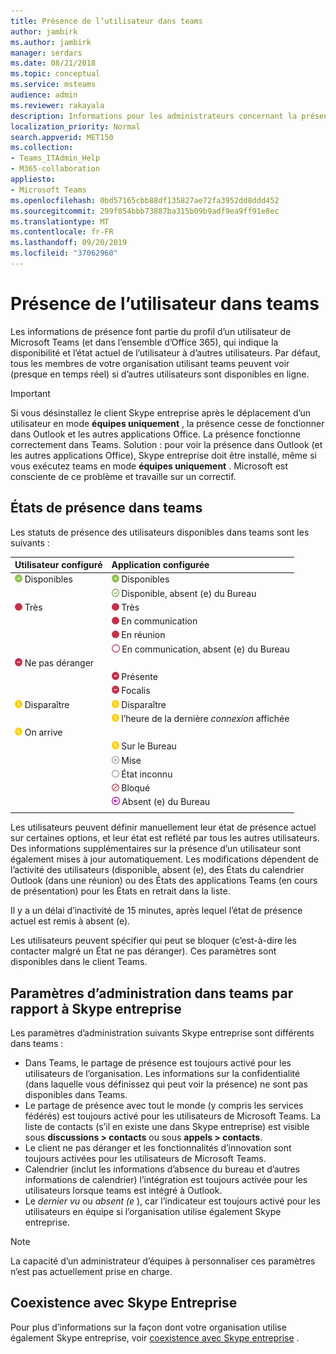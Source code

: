 ```yaml
---
title: Présence de l’utilisateur dans teams
author: jambirk
ms.author: jambirk
manager: serdars
ms.date: 08/21/2018
ms.topic: conceptual
ms.service: msteams
audience: admin
ms.reviewer: rakayala
description: Informations pour les administrateurs concernant la présence dans Teams.
localization_priority: Normal
search.appverid: MET150
ms.collection:
- Teams_ITAdmin_Help
- M365-collaboration
appliesto:
- Microsoft Teams
ms.openlocfilehash: 0bd57165cbb88df135827ae72fa3952dd8ddd452
ms.sourcegitcommit: 299f854bbb73887ba315b09b9adf9ea9ff91e8ec
ms.translationtype: MT
ms.contentlocale: fr-FR
ms.lasthandoff: 09/20/2019
ms.locfileid: "37062960"
---
```

# <a name="user-presence-in-teams"></a>Présence de l’utilisateur dans teams

Les informations de présence font partie du profil d’un utilisateur de Microsoft Teams (et dans l’ensemble d’Office 365), qui indique la disponibilité et l’état actuel de l’utilisateur à d’autres utilisateurs. Par défaut, tous les membres de votre organisation utilisant teams peuvent voir (presque en temps réel) si d’autres utilisateurs sont disponibles en ligne.

> [!IMPORTANT]
> Si vous désinstallez le client Skype entreprise après le déplacement d’un utilisateur en mode **équipes uniquement** , la présence cesse de fonctionner dans Outlook et les autres applications Office. La présence fonctionne correctement dans Teams. Solution : pour voir la présence dans Outlook (et les autres applications Office), Skype entreprise doit être installé, même si vous exécutez teams en mode **équipes uniquement** . Microsoft est consciente de ce problème et travaille sur un correctif.

## <a name="presence-states-in-teams"></a>États de présence dans teams

Les statuts de présence des utilisateurs disponibles dans teams sont les suivants :

|Utilisateur configuré|Application configurée|
|:--- |:---|
| ![Coche verte unie, indiquant présence disponible](media/Presence_Available.png) Disponibles|![Coche verte unie, indiquant présence disponible](media/Presence_Available.png) Disponibles|
|| ![Ouvrir la coche verte indique qu’il est disponible](media/Presence_Available_OOF.png) Disponible, absent (e) du Bureau |
|  ![Cercle rouge Uni, indiquant occupé](media/Presence_Busy.png) Très |  ![Cercle rouge Uni, indiquant occupé](media/Presence_Busy.png) Très  |
|| ![Cercle rouge Uni, indiquant bien occupé lors d’un appel](media/Presence_Busy.png) En communication|
|| ![Cercle rouge Uni, indiquant bien occupé lors d’une réunion](media/Presence_Busy.png) En réunion |
|| ![Ouvrir un cercle rouge, indique occupé](media/Presence_Busy_OOF.png) En communication, absent (e) du Bureau|
|  ![Cercle rouge avec une ligne blanche indiquant ne pas déranger](media/Presence_DND.png) Ne pas déranger ||
|| ![Cercle rouge avec une ligne blanche indiquant une présentation](media/Presence_DND.png) Présente|
|| ![Cercle rouge avec ligne blanche indiquant le focus](media/Presence_DND.png) Focalis|
| ![Icône d’horloge jaune, indiquant absent](media/Presence_Away.png) Disparaître| ![Icône d’horloge jaune, indiquant absent](media/Presence_Away.png) Disparaître|
|| ![Icône d’horloge jaune indiquant](media/Presence_Away.png) l’heure de la dernière *connexion* affichée|
|![Icône d’horloge jaune, indique absent, revenir en arrière](media/Presence_Away.png) On arrive| |
|| ![Icône d’horloge jaune, indiquant qu’il n’est pas opérationnel](media/Presence_Away.png)  Sur le Bureau|
|| ![Cercle gris avec x, indiquant hors ligne](media/Presence_Offline.png) Mise |
|| ![Ouverture d’un cercle gris, indiquant le statut inconnu](media/Presence_Unknown.png) État inconnu|
||![Cercle rouge avec ligne diagonale indiquant bloqué](media/Presence_Blocked.png) Bloqué |
|| ![Cercle violet avec flèche, indiquant qu’il n’est pas du tout le Bureau](media/Presence_OOF.png) Absent (e) du Bureau|
|||
 
Les utilisateurs peuvent définir manuellement leur état de présence actuel sur certaines options, et leur état est reflété par tous les autres utilisateurs. Des informations supplémentaires sur la présence d’un utilisateur sont également mises à jour automatiquement. Les modifications dépendent de l’activité des utilisateurs (disponible, absent (e), des États du calendrier Outlook (dans une réunion) ou des États des applications Teams (en cours de présentation) pour les États en retrait dans la liste.

Il y a un délai d’inactivité de 15 minutes, après lequel l’état de présence actuel est remis à absent (e).

Les utilisateurs peuvent spécifier qui peut se bloquer (c’est-à-dire les contacter malgré un État ne pas déranger). Ces paramètres sont disponibles dans le client Teams.

## <a name="admin-settings-in-teams-compared-to-skype-for-business"></a>Paramètres d’administration dans teams par rapport à Skype entreprise

Les paramètres d’administration suivants Skype entreprise sont différents dans teams :

- Dans Teams, le partage de présence est toujours activé pour les utilisateurs de l’organisation. Les informations sur la confidentialité (dans laquelle vous définissez qui peut voir la présence) ne sont pas disponibles dans Teams.
- Le partage de présence avec tout le monde (y compris les services fédérés) est toujours activé pour les utilisateurs de Microsoft Teams. La liste de contacts (s’il en existe une dans Skype entreprise) est visible sous **discussions > contacts** ou sous **appels > contacts**.
- Le client ne pas déranger et les fonctionnalités d’innovation sont toujours activées pour les utilisateurs de Microsoft Teams.
- Calendrier (inclut les informations d’absence du bureau et d’autres informations de calendrier) l’intégration est toujours activée pour les utilisateurs lorsque teams est intégré à Outlook.
- Le *dernier vu* ou *absent (e* ), car l’indicateur est toujours activé pour les utilisateurs en équipe si l’organisation utilise également Skype entreprise.

> [!NOTE]
> La capacité d’un administrateur d’équipes à personnaliser ces paramètres n’est pas actuellement prise en charge.

## <a name="coexistence-with-skype-for-business"></a>Coexistence avec Skype Entreprise

Pour plus d’informations sur la façon dont votre organisation utilise également Skype entreprise, voir [coexistence avec Skype entreprise](coexistence-chat-calls-presence.md) .
